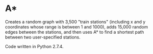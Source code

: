 A*
==

Creates a random graph with 3,500 "train stations" (including x and y coordinates whose range is between 1 and 1000), adds 15,000 random edges between the stations, and then uses A* to find a shortest path between two user-specified stations.

Code written in Python 2.7.4.
